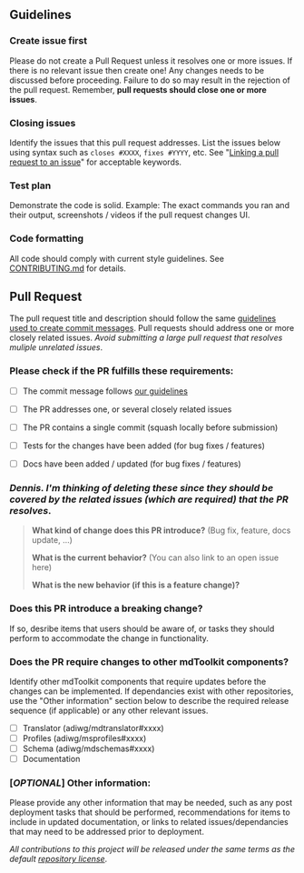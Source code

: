 ## Guidelines

### Create issue first

Please do not create a Pull Request unless it resolves one or more issues.
If there is no relevant issue then create one!
Any changes needs to be discussed before proceeding.
Failure to do so may result in the rejection of the pull request.
Remember, **pull requests should close one or more issues**.

### Closing issues

Identify the issues that this pull request addresses. List the issues below using syntax such as `closes #XXXX`, `fixes #YYYY`, etc.
See "[Linking a pull request to an issue](https://docs.github.com/en/issues/tracking-your-work-with-issues/linking-a-pull-request-to-an-issue)" for acceptable keywords.



### Test plan

Demonstrate the code is solid. Example: The exact commands you ran and their output, screenshots / videos if the pull request changes UI.


### Code formatting

All code should comply with current style guidelines. See [CONTRIBUTING.md](https://github.com/adiwg/mdEditor/blob/develop/CONTRIBUTING.md) for details.

## Pull Request

The pull request title and description should follow the same [guidelines used to create commit messages](https://github.com/adiwg/mdEditor/blob/develop/CONTRIBUTING.md#commit-messages).  Pull requests should address one or more closely related issues. _Avoid submitting a large pull request that resolves muliple unrelated issues_. 


### Please check if the PR fulfills these requirements:

  - [ ] The commit message follows [our guidelines](https://github.com/adiwg/mdEditor/blob/develop/CONTRIBUTING.md#commit-messages)
  - [ ] The PR addresses one, or several closely related issues
  - [ ] The PR contains a single commit (squash locally before submission)
  - [ ] Tests for the changes have been added (for bug fixes / features)
  - [ ] Docs have been added / updated (for bug fixes / features)


### _Dennis. I'm thinking of deleting these since they should be covered by the related issues (which are required) that the PR resolves_.
> **What kind of change does this PR introduce?** (Bug fix, feature, docs update, ...) 
> 
> 
> 
> **What is the current behavior?** (You can also link to an open issue here)
> 
> 
> 
> **What is the new behavior (if this is a feature change)?**



### Does this PR introduce a breaking change?

If so, desribe items that users should be aware of, or tasks they should perform to accommodate the change in functionality.


### Does the PR require changes to other mdToolkit components?

Identify other mdToolkit components that require updates before the changes can be implemented. If dependancies exist with other repositories, use the "Other information" section below to describe the required release sequence (if applicable) or any other relevant issues.

  - [ ] Translator (adiwg/mdtranslator#xxxx)
  - [ ] Profiles (adiwg/msprofiles#xxxx)
  - [ ] Schema (adiwg/mdschemas#xxxx)
  - [ ] Documentation

### [_OPTIONAL_] Other information:

Please provide any other information that may be needed, such as any post deployment tasks that should be performed, recommendations for items to include in updated documentation, or links to related issues/dependancies that may need to be addressed prior to deployment.


_All contributions to this project will be released under the same terms as the default [repository license](https://github.com/adiwg/mdEditor/blob/master/LICENSE)_.
